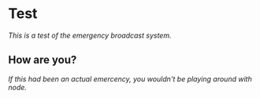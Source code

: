 # Test

_This is a test of the emergency broadcast system._

## How are you?

_If this had been an actual emercency, you wouldn't be playing around with node._
